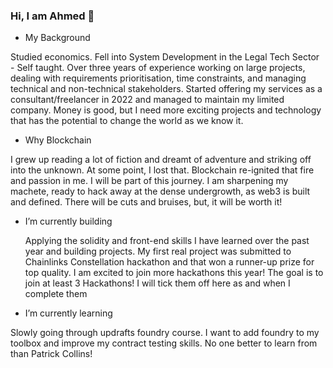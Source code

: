 ### Hi, I am Ahmed 👋

- My Background

Studied economics. Fell into System Development in the Legal Tech Sector - Self taught. Over three years of experience working on large projects, dealing with requirements prioritisation, time constraints, and managing technical and non-technical stakeholders. Started offering my services as a consultant/freelancer in 2022 and managed to maintain my limited company. Money is good, but I need more exciting projects and technology that has the potential to change the world as we know it. 

- Why Blockchain
  
I grew up reading a lot of fiction and dreamt of adventure and striking off into the unknown. At some point, I lost that. Blockchain re-ignited that fire and passion in me.
I will be part of this journey. I am sharpening my machete, ready to hack away at the dense undergrowth, as web3 is built and defined. There will be cuts and bruises, but, it will be worth it!

- I’m currently building
  
  Applying the solidity and front-end skills I have learned over the past year and building projects. My first real project was submitted to Chainlinks Constellation hackathon and that won a runner-up prize for top quality.
  I am excited to join more hackathons this year! The goal is to join at least 3 Hackathons! I will tick them off here as and when I complete them


- I’m currently learning

Slowly going through updrafts foundry course. I want to add foundry to my toolbox and improve my contract testing skills. No one better to learn from than Patrick Collins! 
